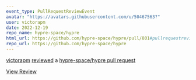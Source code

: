 ```yaml
---
event_type: PullRequestReviewEvent
avatar: "https://avatars.githubusercontent.com/u/50467563?"
user: victorapm
date: 2022-12-19
repo_name: hypre-space/hypre
html_url: https://github.com/hypre-space/hypre/pull/801#pullrequestreview-1223502696
repo_url: https://github.com/hypre-space/hypre
---
```


<a href='https://github.com/victorapm' target='_blank'>victorapm</a> <a href='https://github.com/hypre-space/hypre/pull/801#pullrequestreview-1223502696' target='_blank'>reviewed</a> a <a href='https://github.com/hypre-space/hypre/pull/801' target='_blank'>hypre-space/hypre pull request</a>

<small></small>

<a href='https://github.com/hypre-space/hypre/pull/801#pullrequestreview-1223502696' target='_blank'>View Review</a>